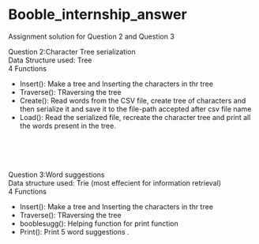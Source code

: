 # Booble_internship_answer
Assignment solution for Question 2 and Question 3


Question 2:Character Tree serialization</br>
Data Structure used: Tree
</br>
4 Functions</br>
<ul>
  <li>Insert():  Make a tree and Inserting the characters in thr tree</li>
  <li>Traverse(): TRaversing the tree</li>
  <li>Create(): Read words from the CSV file, create tree of characters and then serialize it and save it to the file-path accepted after csv file name</li>
  <li>Load():  Read the serialized file, recreate the character tree and print all the words present in the tree.</li>
  </ul>
<br/>
<br/>
<br/>
<br/>
Question 3:Word suggestions</br>
Data structure used: Trie (most effecient for information retrieval)
<br/>
4 Functions</br>
<ul>
  <li>Insert():  Make a tree and Inserting the characters in thr tree</li>
  <li>Traverse(): TRaversing the tree</li>
  <li>booblesugg(): Helping function for print function</li>
  <li>Print():  Print 5 word suggestions .</li>
  </ul>
<br/>
